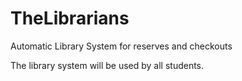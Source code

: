 # TheLibrarians
Automatic Library System for reserves and checkouts


The library system will be used by all students.
